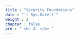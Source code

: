 ```yaml
---
title : "Security Foundations"
date : "`r Sys.Date()`"
weight : 2
chapter : false
pre : " <b> 2. </b> "
---
```


